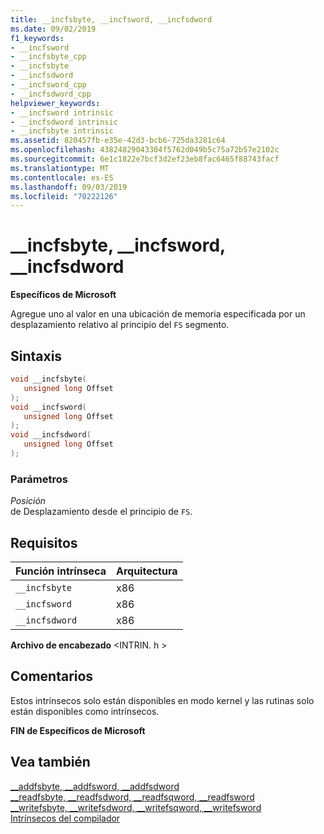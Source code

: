 ```yaml
---
title: __incfsbyte, __incfsword, __incfsdword
ms.date: 09/02/2019
f1_keywords:
- __incfsword
- __incfsbyte_cpp
- __incfsbyte
- __incfsdword
- __incfsword_cpp
- __incfsdword_cpp
helpviewer_keywords:
- __incfsword intrinsic
- __incfsdword intrinsic
- __incfsbyte intrinsic
ms.assetid: 820457fb-e35e-42d3-bcb6-725da3281c64
ms.openlocfilehash: 43824829043304f5762d049b5c75a72b57e2102c
ms.sourcegitcommit: 6e1c1822e7bcf3d2ef23eb8fac6465f88743facf
ms.translationtype: MT
ms.contentlocale: es-ES
ms.lasthandoff: 09/03/2019
ms.locfileid: "70222126"
---
```

# <a name="__incfsbyte-__incfsword-__incfsdword"></a>__incfsbyte, __incfsword, __incfsdword

**Específicos de Microsoft**

Agregue uno al valor en una ubicación de memoria especificada por un desplazamiento relativo al principio del `FS` segmento.

## <a name="syntax"></a>Sintaxis

```C
void __incfsbyte(
   unsigned long Offset
);
void __incfsword(
   unsigned long Offset
);
void __incfsdword(
   unsigned long Offset
);
```

### <a name="parameters"></a>Parámetros

*Posición*\
de Desplazamiento desde el principio de `FS`.

## <a name="requirements"></a>Requisitos

|Función intrínseca|Arquitectura|
|---------------|------------------|
|`__incfsbyte`|x86|
|`__incfsword`|x86|
|`__incfsdword`|x86|

**Archivo de encabezado** \<INTRIN. h >

## <a name="remarks"></a>Comentarios

Estos intrínsecos solo están disponibles en modo kernel y las rutinas solo están disponibles como intrínsecos.

**FIN de Específicos de Microsoft**

## <a name="see-also"></a>Vea también

[\__addfsbyte, \__addfsword, \__addfsdword](../intrinsics/addfsbyte-addfsword-addfsdword.md)\
[\__readfsbyte, \__readfsdword, \__readfsqword, \__readfsword](../intrinsics/readfsbyte-readfsdword-readfsqword-readfsword.md)\
[\__writefsbyte, \__writefsdword, \__writefsqword, \__writefsword](../intrinsics/writefsbyte-writefsdword-writefsqword-writefsword.md)\
[Intrínsecos del compilador](../intrinsics/compiler-intrinsics.md)
